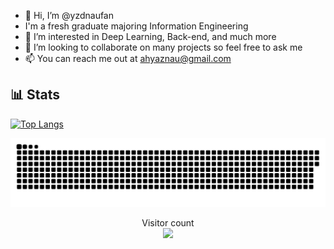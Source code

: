 - 👋 Hi, I’m @yzdnaufan 
- I'm a fresh graduate majoring Information Engineering
- 👀 I’m interested in Deep Learning, Back-end, and much more
- 💞️ I’m looking to collaborate on many projects so feel free to ask me
- 📫 You can reach me out at ahyaznau@gmail.com

<!---
yzdnaufan/yzdnaufan is a ✨ special ✨ repository because its `README.md` (this file) appears on your GitHub profile.
You can click the Preview link to take a look at your changes.
--->


## 📊 Stats

[![Top Langs](https://github-readme-stats.vercel.app/api/top-langs/?username=yzdnaufan&hide=Procfile&layout=compact&theme=github_dark&hide_border=true)](https://github.com/yzdnaufan)


<a href=# align="center"><img src="contributions.svg"></a>
<p align="center"> 
  Visitor count<br>
  <img src="https://profile-counter.glitch.me/yzdnaufan/count.svg" />
</p>
